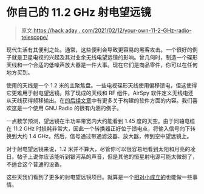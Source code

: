 # 你自己的 11.2 GHz 射电望远镜

> 原文:[https://hack aday . com/2021/02/12/your-own-11-2-GHz-radio-telescope/](https://hackaday.com/2021/02/12/your-own-11-2-ghz-radio-telescope/)

现代生活有其便利之处。通常，这些便利会导致更容易的黑客攻击。一个很好的例子就是卫星电视的兴起及其对业余无线电望远镜的影响。曾几何时，制造一个碟形天线和一个合适的低噪声放大器是一件大事。现在它们是商品零件，你可以在任何地方买到。

使用的天线是一个 1.2 米的主聚焦盘。一些电视碟形天线使用偏移馈电，但这使得它更难用于射电望远镜。除了现成的天线和 RF 组件，AirSpy 软件定义无线电还从天线获得频移输出。在[的后续文章](https://physicsopenlab.org/2020/10/16/a-simple-11-2-ghz-radiotelescope-sw-part/)中有更多关于构建的软件方面的内容。我们喜欢这是一个使用 GNU Radio 的很有内涵的例子。

一点数学预测，望远镜在半功率带宽内大约能看到 1.45 度的天空。由于同轴电缆在 11.2 GHz 时损耗非常大，因此一个转换器正好位于馈电点，将输入信号向下转换到大约 1.4 GHz。然后，信号通过带通滤波器、放大器，传到空中望远镜上。

对于射电望远镜来说，1.2 米并不算大，尽管你可以很容易地看到太阳和月亮的凌日。帖子上说你应该能听到银河系的声音，但是其他的恒星射电源可能太微弱了，不适合这个普通的设备。

这些天我们看到了更多的射电望远镜项目。就算是一个[相对小成立的](https://hackaday.com/2019/11/07/roofing-radio-telescope-sees-the-galaxy/)也能做一些事情。